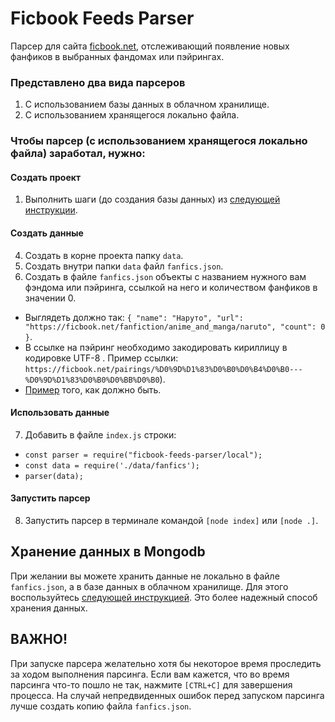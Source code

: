 # Ficbook Feeds Parser
Парсер для сайта [ficbook.net](https://ficbook.net), отслеживающий появление новых фанфиков в выбранных фандомах или
пэйрингах.

### Представлено два вида парсеров

1) С использованием базы данных в облачном хранилище.
2) С использованием хранящегося локально файла.

### Чтобы парсер (с использованием хранящегося локально файла) заработал, нужно:

#### Создать проект
1. Выполнить шаги (до создания базы данных) из [следующей инструкции](./README.md).

#### Создать данные
4. Создать в корне проекта папку `data`.
5. Создать внутри папки `data` файл `fanfics.json`.
6. Создать в файле `fanfics.json` объекты c названием нужного вам фэндома или пэйринга, ссылкой на
   него и количеством фанфиков в значении 0.
* Выглядеть должно
  так: `{ "name": "Наруто", "url": "https://ficbook.net/fanfiction/anime_and_manga/naruto", "count": 0 }`.
* В ссылке на пэйринг необходимо закодировать кириллицу в кодировке UTF-8 . Пример
  ссылки: `https://ficbook.net/pairings/%D0%9D%D1%83%D0%B0%D0%B4%D0%B0---%D0%9D%D1%83%D0%B0%D0%BB%D0%B0`).
* [Пример](./example.json) того, как должно быть.

#### Использовать данные
7. Добавить в файле `index.js` строки:
* `const parser = require("ficbook-feeds-parser/local");`
* `const data = require('./data/fanfics');`
* `parser(data);`

#### Запустить парсер
8. Запустить парсер в терминале командой `[node index]` или `[node .]`.

## Хранение данных в Mongodb
При желании вы можете хранить данные не локально в файле `fanfics.json`, а в базе данных в облачном хранилище.
Для этого воспользуйтесь [следующей инструкцией](./README.md). Это более надежный способ хранения данных.

## ВАЖНО!
При запуске парсера желательно хотя бы некоторое время проследить за ходом выполнения парсинга. Если вам кажется, что во время парсинга что-то пошло не так, нажмите `[CTRL+C]` для завершения процесса.
На случай непредвиденных ошибок перед запуском парсинга лучше создать копию файла `fanfics.json`.
